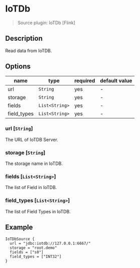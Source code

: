 # IoTDb

> Source plugin: IoTDb [Flink]

## Description

Read data from IoTDB.

## Options

| name        | type           | required | default value |
| ----------- | -------------- | -------- | ------------- |
| url         | `String`       | yes      | -             |
| storage     | `String`       | yes      | -             |
| fields      | `List<String>` | yes      | -             |
| field_types | `List<String>` | yes      | -             |

### url [`String`]

The URL of IoTDB Server.

### storage [`String`]

The storage name in IoTDB.

### fields [`List<String>`]

The list of Field in IoTDB.

### field_types [`List<String>`]

The list of Field Types in IoTDB.

## Example

```hocon
IoTDbSource {
  url = "jdbc:iotdb://127.0.0.1:6667/"
  storage = "root.demo"
  fields = ["s0"]
  field_types = ["INT32"]
}
```
